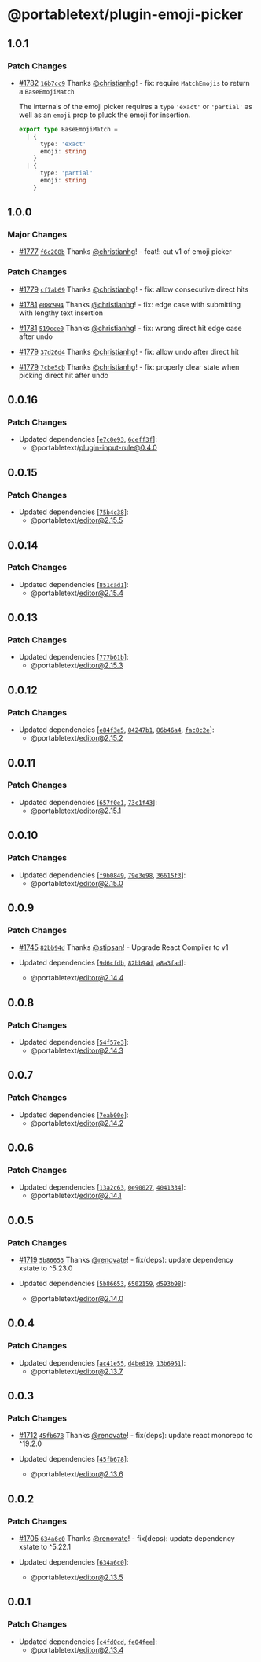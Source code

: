 # @portabletext/plugin-emoji-picker

## 1.0.1

### Patch Changes

- [#1782](https://github.com/portabletext/editor/pull/1782) [`16b7cc9`](https://github.com/portabletext/editor/commit/16b7cc9d62ba63aa1a327cf2f17da8d4ba610315) Thanks [@christianhg](https://github.com/christianhg)! - fix: require `MatchEmojis` to return a `BaseEmojiMatch`

  The internals of the emoji picker requires a `type` `'exact'` or `'partial'` as
  well as an `emoji` prop to pluck the emoji for insertion.

  ```ts
  export type BaseEmojiMatch =
    | {
        type: 'exact'
        emoji: string
      }
    | {
        type: 'partial'
        emoji: string
      }
  ```

## 1.0.0

### Major Changes

- [#1777](https://github.com/portabletext/editor/pull/1777) [`f6c208b`](https://github.com/portabletext/editor/commit/f6c208bd0a2575ebe88030cd2d009d08f92f98e2) Thanks [@christianhg](https://github.com/christianhg)! - feat!: cut v1 of emoji picker

### Patch Changes

- [#1779](https://github.com/portabletext/editor/pull/1779) [`cf7ab69`](https://github.com/portabletext/editor/commit/cf7ab690498c3e49420f2e4e7e785ebd402ab870) Thanks [@christianhg](https://github.com/christianhg)! - fix: allow consecutive direct hits

- [#1781](https://github.com/portabletext/editor/pull/1781) [`e08c994`](https://github.com/portabletext/editor/commit/e08c994f6e4b76ecef0a08f2b3a0808890b9c672) Thanks [@christianhg](https://github.com/christianhg)! - fix: edge case with submitting with lengthy text insertion

- [#1781](https://github.com/portabletext/editor/pull/1781) [`519cce0`](https://github.com/portabletext/editor/commit/519cce04b1d81e684c842af470d8436d60c2e632) Thanks [@christianhg](https://github.com/christianhg)! - fix: wrong direct hit edge case after undo

- [#1779](https://github.com/portabletext/editor/pull/1779) [`37d26d4`](https://github.com/portabletext/editor/commit/37d26d4fa572332077ec4937e0785e1e9044eddf) Thanks [@christianhg](https://github.com/christianhg)! - fix: allow undo after direct hit

- [#1779](https://github.com/portabletext/editor/pull/1779) [`7cbe5cb`](https://github.com/portabletext/editor/commit/7cbe5cb39588eb293be60d5753a249e327c6d303) Thanks [@christianhg](https://github.com/christianhg)! - fix: properly clear state when picking direct hit after undo

## 0.0.16

### Patch Changes

- Updated dependencies [[`e7c0e93`](https://github.com/portabletext/editor/commit/e7c0e932937f2f4c1c0e1fb01ff06099bc805aa6), [`6ceff3f`](https://github.com/portabletext/editor/commit/6ceff3fb5b2fb8eac06a6ed2f7ac873beb0d5064)]:
  - @portabletext/plugin-input-rule@0.4.0

## 0.0.15

### Patch Changes

- Updated dependencies [[`75b4c38`](https://github.com/portabletext/editor/commit/75b4c38be8b82aaa9d6f86ba97ba551ee2a83255)]:
  - @portabletext/editor@2.15.5

## 0.0.14

### Patch Changes

- Updated dependencies [[`851cad1`](https://github.com/portabletext/editor/commit/851cad1a5e77ff4f069f1882e5a147b461e9e04a)]:
  - @portabletext/editor@2.15.4

## 0.0.13

### Patch Changes

- Updated dependencies [[`777b61b`](https://github.com/portabletext/editor/commit/777b61ba6c25f6a543e1a3111ad8978072999b3e)]:
  - @portabletext/editor@2.15.3

## 0.0.12

### Patch Changes

- Updated dependencies [[`e84f3e5`](https://github.com/portabletext/editor/commit/e84f3e5c3070044692a7bfaa40481c79e40a4893), [`84247b1`](https://github.com/portabletext/editor/commit/84247b1efcbaf61aa16e0d76b1079a8405dde82b), [`86b46a4`](https://github.com/portabletext/editor/commit/86b46a469c2afc1b1795aab28f5f85420a87fb59), [`fac8c2e`](https://github.com/portabletext/editor/commit/fac8c2eedea8c3fdd1f3fa496663d172b4de18f4)]:
  - @portabletext/editor@2.15.2

## 0.0.11

### Patch Changes

- Updated dependencies [[`657f0e1`](https://github.com/portabletext/editor/commit/657f0e13138f51f1c8aa5a249b9c2ffa0fe0fb65), [`73c1f43`](https://github.com/portabletext/editor/commit/73c1f43d13f1adf8aad8db03597e4e858a3a41e2)]:
  - @portabletext/editor@2.15.1

## 0.0.10

### Patch Changes

- Updated dependencies [[`f9b0849`](https://github.com/portabletext/editor/commit/f9b0849c4cf5de298fb8133230d9d14ff780e25d), [`79e3e98`](https://github.com/portabletext/editor/commit/79e3e983fae9eb3106d7741d877ff99a76d7fde5), [`36615f3`](https://github.com/portabletext/editor/commit/36615f3c42805434e5e597587a4c1e2fac73c75e)]:
  - @portabletext/editor@2.15.0

## 0.0.9

### Patch Changes

- [#1745](https://github.com/portabletext/editor/pull/1745) [`82bb94d`](https://github.com/portabletext/editor/commit/82bb94d998445f0b79c215d6ab1f3eed56c020fc) Thanks [@stipsan](https://github.com/stipsan)! - Upgrade React Compiler to v1

- Updated dependencies [[`9d6cfdb`](https://github.com/portabletext/editor/commit/9d6cfdbe3fc67d88113da7f73b408f3185ddabef), [`82bb94d`](https://github.com/portabletext/editor/commit/82bb94d998445f0b79c215d6ab1f3eed56c020fc), [`a8a3fad`](https://github.com/portabletext/editor/commit/a8a3faddb5217fde30df34bd175e99e709983ff6)]:
  - @portabletext/editor@2.14.4

## 0.0.8

### Patch Changes

- Updated dependencies [[`54f57e3`](https://github.com/portabletext/editor/commit/54f57e3e85cc5544c5d18881c393957218ffb34a)]:
  - @portabletext/editor@2.14.3

## 0.0.7

### Patch Changes

- Updated dependencies [[`7eab00e`](https://github.com/portabletext/editor/commit/7eab00ee9b1f1186fdac76210daa1953edc2847c)]:
  - @portabletext/editor@2.14.2

## 0.0.6

### Patch Changes

- Updated dependencies [[`13a2c63`](https://github.com/portabletext/editor/commit/13a2c6337cc48773fe84baaa5f6ddbbc9502b683), [`0e90027`](https://github.com/portabletext/editor/commit/0e90027a750c49f0dfa1273b26b367fbbc20f59c), [`4041334`](https://github.com/portabletext/editor/commit/4041334f4474b00b275f94532e4baddcc1b906ab)]:
  - @portabletext/editor@2.14.1

## 0.0.5

### Patch Changes

- [#1719](https://github.com/portabletext/editor/pull/1719) [`5b86653`](https://github.com/portabletext/editor/commit/5b86653e964ff26c3f17c749ef1d6d05972529a9) Thanks [@renovate](https://github.com/apps/renovate)! - fix(deps): update dependency xstate to ^5.23.0

- Updated dependencies [[`5b86653`](https://github.com/portabletext/editor/commit/5b86653e964ff26c3f17c749ef1d6d05972529a9), [`6502159`](https://github.com/portabletext/editor/commit/650215951a623af22b0d39ebfdaa66f81dcac27c), [`d593b98`](https://github.com/portabletext/editor/commit/d593b98ea62f54b879fbdb42e91a01d47c2aeb76)]:
  - @portabletext/editor@2.14.0

## 0.0.4

### Patch Changes

- Updated dependencies [[`ac41e55`](https://github.com/portabletext/editor/commit/ac41e556340cb604f9bc5533241869a69ffd53af), [`d4be819`](https://github.com/portabletext/editor/commit/d4be819bf47d3e352d767d0a62964605591b22bc), [`13b6951`](https://github.com/portabletext/editor/commit/13b6951bd126c4be2be96eee399f42ac70aa70b3)]:
  - @portabletext/editor@2.13.7

## 0.0.3

### Patch Changes

- [#1712](https://github.com/portabletext/editor/pull/1712) [`45fb678`](https://github.com/portabletext/editor/commit/45fb67805609171a69d81be643f08f0ac59c71da) Thanks [@renovate](https://github.com/apps/renovate)! - fix(deps): update react monorepo to ^19.2.0

- Updated dependencies [[`45fb678`](https://github.com/portabletext/editor/commit/45fb67805609171a69d81be643f08f0ac59c71da)]:
  - @portabletext/editor@2.13.6

## 0.0.2

### Patch Changes

- [#1705](https://github.com/portabletext/editor/pull/1705) [`634a6c0`](https://github.com/portabletext/editor/commit/634a6c0ef6135d9b0e7a33654029ff8618b87efc) Thanks [@renovate](https://github.com/apps/renovate)! - fix(deps): update dependency xstate to ^5.22.1

- Updated dependencies [[`634a6c0`](https://github.com/portabletext/editor/commit/634a6c0ef6135d9b0e7a33654029ff8618b87efc)]:
  - @portabletext/editor@2.13.5

## 0.0.1

### Patch Changes

- Updated dependencies [[`c4fd0cd`](https://github.com/portabletext/editor/commit/c4fd0cd273cb95e1d5769514c730cf9397dc279f), [`fe04fee`](https://github.com/portabletext/editor/commit/fe04fee1fa6cd2b30e83cd07313536a268ea3eed)]:
  - @portabletext/editor@2.13.4
